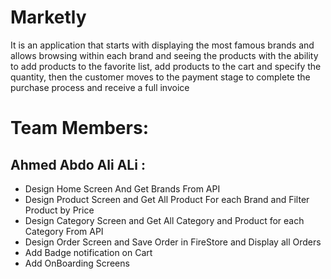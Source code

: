 # Marketly
It is an application that starts with displaying the most famous brands and allows browsing within each brand and seeing the products with the ability to add products to the favorite list, add products to the cart and specify the quantity, then the customer moves to the payment stage to complete the purchase process and receive a full invoice

# Team Members:
## Ahmed Abdo Ali ALi :  
- Design Home Screen And Get Brands From API
- Design Product Screen and Get All Product For each Brand and Filter Product by Price 
- Design Category Screen and Get All Category and Product for each Category From API
- Design Order Screen and Save Order in FireStore and Display all Orders
- Add Badge notification on Cart
- Add OnBoarding Screens
  

